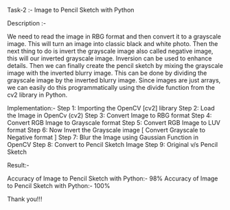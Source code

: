 Task-2 :- Image to Pencil Sketch with Python

Description :-

We need to read the image in RBG format and then convert it to a grayscale image. This will turn an image into classic black and white photo. Then the next thing to do is invert the grayscale image also called negative image, this will our inverted grayscale image. Inversion can be used to enhance details. Then we can finally create the pencil sketch by mixing the grayscale image with the inverted blurry image. This can be done by dividing the grayscale image by the inverted blurry image. Since images are just arrays, we can easily do this programmatically using the divide function from the cv2 library in Python.

Implementation:-
Step 1: Importing the OpenCV [cv2] library
Step 2: Load the Image in OpenCv (cv2)
Step 3: Convert Image to RBG format
Step 4: Convert RGB Image to Grayscale format
Step 5: Convert RGB Image to LUV format
Step 6: Now Invert the Grayscale image [ Convert Grayscale to Negative format ]
Step 7: Blur the Image using Gaussian Function in OpenCV
Step 8: Convert to Pencil Sketch Image
Step 9: Original v/s Pencil Sketch

Result:-

Accuracy of Image to Pencil Sketch with Python:- 98%
Accuracy of Image to Pencil Sketch with Python:- 100%

Thank you!!!

